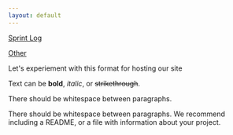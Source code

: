 ```yaml
---
layout: default
---
```


[Sprint Log](/sprint)

[Other](/other)

Let's experiement with this format for hosting our site

Text can be **bold**, _italic_, or ~~strikethrough~~.


There should be whitespace between paragraphs.

There should be whitespace between paragraphs. We recommend including a README, or a file with information about your project.
